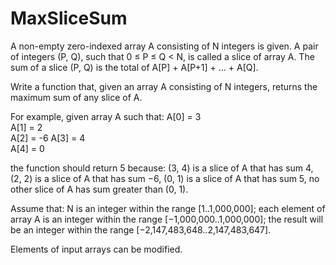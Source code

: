 MaxSliceSum
===========

A non-empty zero-indexed array A consisting of N integers is given. A pair of integers (P, Q), such that 0 ≤ P ≤ Q < N, is called a slice of array A. The sum of a slice (P, Q) is the total of A[P] + A[P+1] + ... + A[Q].

Write a function that, given an array A consisting of N integers, returns the maximum sum of any slice of A.

For example, given array A such that:
A[0] = 3  
A[1] = 2  
A[2] = -6 
A[3] = 4  
A[4] = 0  

the function should return 5 because:
(3, 4) is a slice of A that has sum 4,
(2, 2) is a slice of A that has sum −6,
(0, 1) is a slice of A that has sum 5,
no other slice of A has sum greater than (0, 1).

Assume that:
N is an integer within the range [1..1,000,000];
each element of array A is an integer within the range [−1,000,000..1,000,000];
the result will be an integer within the range [−2,147,483,648..2,147,483,647].

Elements of input arrays can be modified.
